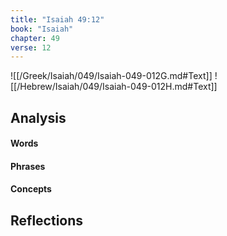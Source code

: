 ```yaml
---
title: "Isaiah 49:12"
book: "Isaiah"
chapter: 49
verse: 12
---
```

![[/Greek/Isaiah/049/Isaiah-049-012G.md#Text]]
![[/Hebrew/Isaiah/049/Isaiah-049-012H.md#Text]]

## Analysis

#### Words

#### Phrases

#### Concepts

## Reflections
